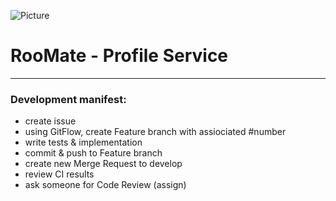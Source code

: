 ![Picture](http://doc.rultor.com/images/github-logo.png)
# RooMate - Profile Service
***
### Development manifest:
- create issue
- using GitFlow, create Feature branch with assiociated #number
- write tests & implementation
- commit & push to Feature branch
- create new Merge Request to develop
- review CI results
- ask someone for Code Review (assign)
